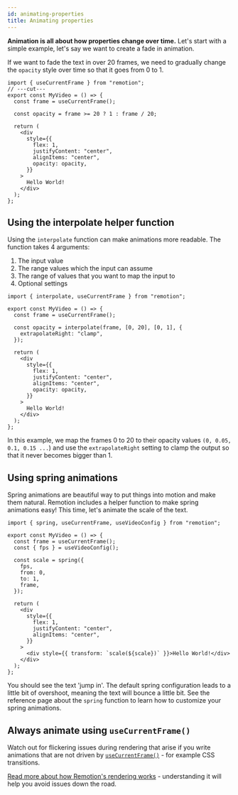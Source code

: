 ```yaml
---
id: animating-properties
title: Animating properties
---
```


**Animation is all about how properties change over time.**
Let's start with a simple example, let's say we want to create a fade in animation.

If we want to fade the text in over 20 frames, we need to gradually change the `opacity` style over time so that it goes from 0 to 1.

```tsx twoslash {4, 12}
import { useCurrentFrame } from "remotion";
// ---cut---
export const MyVideo = () => {
  const frame = useCurrentFrame();

  const opacity = frame >= 20 ? 1 : frame / 20;

  return (
    <div
      style={{
        flex: 1,
        justifyContent: "center",
        alignItems: "center",
        opacity: opacity,
      }}
    >
      Hello World!
    </div>
  );
};
```

## Using the interpolate helper function

Using the `interpolate` function can make animations more readable.
The function takes 4 arguments:

1. The input value
2. The range values which the input can assume
3. The range of values that you want to map the input to
4. Optional settings

```tsx twoslash {6-8, 16}
import { interpolate, useCurrentFrame } from "remotion";

export const MyVideo = () => {
  const frame = useCurrentFrame();

  const opacity = interpolate(frame, [0, 20], [0, 1], {
    extrapolateRight: "clamp",
  });

  return (
    <div
      style={{
        flex: 1,
        justifyContent: "center",
        alignItems: "center",
        opacity: opacity,
      }}
    >
      Hello World!
    </div>
  );
};
```

In this example, we map the frames 0 to 20 to their opacity values `(0, 0.05, 0.1, 0.15 ...`) and use the `extrapolateRight` setting to clamp the output so that it never becomes bigger than 1.

## Using spring animations

Spring animations are beautiful way to put things into motion and make them natural. Remotion includes a helper function to make spring animations easy! This time, let's animate the scale of the text.

```tsx twoslash {7-12, 22}
import { spring, useCurrentFrame, useVideoConfig } from "remotion";

export const MyVideo = () => {
  const frame = useCurrentFrame();
  const { fps } = useVideoConfig();

  const scale = spring({
    fps,
    from: 0,
    to: 1,
    frame,
  });

  return (
    <div
      style={{
        flex: 1,
        justifyContent: "center",
        alignItems: "center",
      }}
    >
      <div style={{ transform: `scale(${scale})` }}>Hello World!</div>
    </div>
  );
};
```

You should see the text 'jump in'. The default spring configuration leads to a little bit of overshoot, meaning the text will bounce a little bit. See the reference page about the `spring` function to learn how to customize your spring animations.

## Always animate using `useCurrentFrame()`

Watch out for flickering issues during rendering that arise if you write animations that are not driven by [`useCurrentFrame()`](/docs/use-current-frame) - for example CSS transitions.

[Read more about how Remotion's rendering works](/docs/flickering) - understanding it will help you avoid issues down the road.
